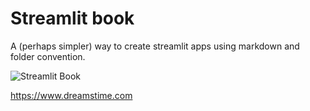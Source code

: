 # Streamlit book

A (perhaps simpler) way to create streamlit apps using markdown and folder convention.

![Streamlit Book](https://thumbs.dreamstime.com/b/conceptual-photo-red-origami-boat-book-suitable-photo-education-theme-wallpaper-background-others-conceptual-199618081.jpg)

https://www.dreamstime.com